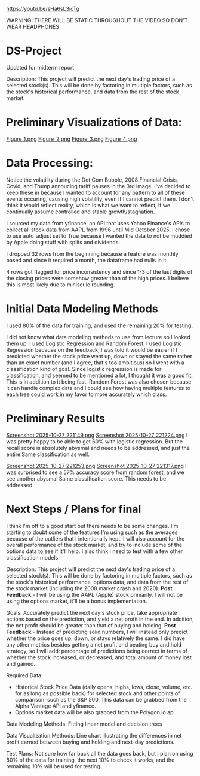 https://youtu.be/sHa6sL3icTg 

WARNING: THERE WILL BE STATIC THROUGHOUT THE VIDEO SO DON'T WEAR HEADPHONES

# DS-Project

Updated for midterm report

Description: This project will predict the next day's trading price of a selected stock(s). This will be done by factoring in multiple factors, such as the stock's historical performance, and data from the rest of the stock market.

# Preliminary Visualizations of Data:
[Figure_1.png](https://github.com/hearjest/DS-Project/blob/main/Figure_1.png?raw=true)
[Figure_2.png](https://github.com/hearjest/DS-Project/blob/main/Figure_2.png?raw=true)
[Figure_3.png](https://github.com/hearjest/DS-Project/blob/main/Figure_3.png?raw=true)
[Figure_4.png](https://github.com/hearjest/DS-Project/blob/main/Figure_4.png?raw=true)


# Data Processing:
Notice the volatility during the Dot Com Bubble, 2008 Financial Crisis, Covid, and Trump annoucing tariff pauses in the 3rd image. I've decided to keep these in because I wanted to account for any pattern to all of these events occuring, causing high volatility, even if I cannot predict them. I don't think it would reflect reality, which is what we want to reflect, if we continually assume controlled and stable growth/stagnation.

I sourced my data from yfinance, an API that uses Yahoo Finance's APIs to collect all stock data from AAPL from 1996 until Mid October 2025. I chose to use auto_adjust set to True because I wanted the data to not be muddied by Apple doing stuff with splits and dividends. 

I dropped 32 rows from the beginning because a feature was monthly based and since it required a month, the dataframe had nulls in it.

4 rows got flagged for price inconsistency and since 1-3 of the last digits of the closing prices were somehow greater than of the high prices. I believe this is most likely due to miniscule rounding. 

# Initial Data Modeling Methods

I used 80% of the data for training, and used the remaining 20% for testing.

I did not know what data modeling methods to use from lecture so I looked them up. I used Logistic Regression and Random Forest. I used Logistic Regression because on the feedback, I was told it would be easier if I predicted whether the stock price went up, down or stayed the same rather than an exact number (and I agree, that's too ambitious) so I went with a classification kind of goal. Since logistic regression is made for classification, and seemed to be mentioned a lot, I thought it was a good fit. This is in addition to it being fast.
Random Forest was also chosen because it can handle complex data and I could see how having multiple features to each tree could work in my favor to more accurately which class.

# Preliminary Results

[Screenshot 2025-10-27 221149.png](https://github.com/hearjest/DS-Project/blob/main/Screenshot%202025-10-27%20221149.png?raw=true)
[Screenshot 2025-10-27 221224.png](https://github.com/hearjest/DS-Project/blob/main/Screenshot%202025-10-27%20221224.png?raw=true)
I was pretty happy to be able to get 60% with logistic regression. But the recall score is absolutely abysmal and needs to be addressed, and just the entire Same classification as well.


[Screenshot 2025-10-27 221253.png](https://github.com/hearjest/DS-Project/blob/main/Screenshot%202025-10-27%20221253.png?raw=true)
[Screenshot 2025-10-27 221317.png](https://github.com/hearjest/DS-Project/blob/main/Screenshot%202025-10-27%20221317.png?raw=true)
I was surprised to see a 57% accuracy score from random forest, and we see another abysmal Same classification score. This needs to be addressed.

# Next Steps / Plans for final 
I think I'm off to a good start but there needs to be some changes. I'm starting to doubt some of the features I'm using such as the averages because of the outliers that I intentionally kept. I will also account for the overall performance of the stock market, and try to include some of the options data to see if it'll help. I also think I need to test with a few other classification models. 















Description: This project will predict the next day's trading price of a selected stock(s). This will be done by factoring in multiple factors, such as the stock's historical performance, options data, and data from the rest of the stock market (including the 2008 market crash and 2020).
**Post Feedback** - I will be using the AAPL (Apple) stock primarily. I will not be using the options market, it'll be a bonus implementation.

Goals: Accurately predict the next day's stock price, take appropriate actions based on the prediction, and yield a net profit in the end. In addition, the net profit should be greater than that of buying and holding.
**Post Feedback** - Instead of predicting solid numbers, I will instead only predict whether the price goes up, down, or stays relatively the same. I did have any other metrics besides getting a net profit and beating buy and hold strategy, so I will add: percentage of predictions being correct in terms of whether the stock increased, or decreased, and total amount of money lost and gained.

Required Data: 
- Historical Stock Price Data (daily opens, highs, lows, close, volume, etc. for as long as possible back) for selected stock and other points of comparison, such as the S&P 500. This data can be grabbed from the Alpha Vantage API and yfinance.
- Options market data will be also grabbed from the Polygon.io api

Data Modeling Methods: Fitting linear model and decision trees

Data Visualization Methods: Line chart illustrating the differences in net profit earned between buying and holding and next-day predictions.

Test Plans: Not sure how far back all the data goes back, but I plan on using 80% of the data for training, the next 10% to check it works, and the remaining 10% will be used for testing. 
